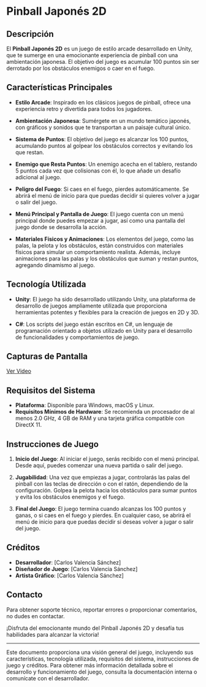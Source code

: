 # Pinball Japonés 2D

## Descripción

El **Pinball Japonés 2D** es un juego de estilo arcade desarrollado en Unity, que te sumerge en una emocionante experiencia de pinball con una ambientación japonesa. El objetivo del juego es acumular 100 puntos sin ser derrotado por los obstáculos enemigos o caer en el fuego.

## Características Principales

- **Estilo Arcade**: Inspirado en los clásicos juegos de pinball, ofrece una experiencia retro y divertida para todos los jugadores.

- **Ambientación Japonesa**: Sumérgete en un mundo temático japonés, con gráficos y sonidos que te transportan a un paisaje cultural único.

- **Sistema de Puntos**: El objetivo del juego es alcanzar los 100 puntos, acumulando puntos al golpear los obstáculos correctos y evitando los que restan.

- **Enemigo que Resta Puntos**: Un enemigo acecha en el tablero, restando 5 puntos cada vez que colisionas con él, lo que añade un desafío adicional al juego.

- **Peligro del Fuego**: Si caes en el fuego, pierdes automáticamente. Se abrirá el menú de inicio para que puedas decidir si quieres volver a jugar o salir del juego.

- **Menú Principal y Pantalla de Juego**: El juego cuenta con un menú principal donde puedes empezar a jugar, así como una pantalla del juego donde se desarrolla la acción.

- **Materiales Físicos y Animaciones**: Los elementos del juego, como las palas, la pelota y los obstáculos, están construidos con materiales físicos para simular un comportamiento realista. Además, incluye animaciones para las palas y los obstáculos que suman y restan puntos, agregando dinamismo al juego.

## Tecnología Utilizada

- **Unity**: El juego ha sido desarrollado utilizando Unity, una plataforma de desarrollo de juegos ampliamente utilizada que proporciona herramientas potentes y flexibles para la creación de juegos en 2D y 3D.

- **C#**: Los scripts del juego están escritos en C#, un lenguaje de programación orientado a objetos utilizado en Unity para el desarrollo de funcionalidades y comportamientos de juego.

## Capturas de Pantalla

[Ver Video](Videos/2024-04-24%2012-58-55.mkv)

## Requisitos del Sistema

- **Plataforma**: Disponible para Windows, macOS y Linux.
- **Requisitos Mínimos de Hardware**: Se recomienda un procesador de al menos 2.0 GHz, 4 GB de RAM y una tarjeta gráfica compatible con DirectX 11.

## Instrucciones de Juego

1. **Inicio del Juego**: Al iniciar el juego, serás recibido con el menú principal. Desde aquí, puedes comenzar una nueva partida o salir del juego.

2. **Jugabilidad**: Una vez que empiezas a jugar, controlarás las palas del pinball con las teclas de dirección o con el ratón, dependiendo de la configuración. Golpea la pelota hacia los obstáculos para sumar puntos y evita los obstáculos enemigos y el fuego.

3. **Final del Juego**: El juego termina cuando alcanzas los 100 puntos y ganas, o si caes en el fuego y pierdes. En cualquier caso, se abrirá el menú de inicio para que puedas decidir si deseas volver a jugar o salir del juego.

## Créditos

- **Desarrollador**: [Carlos Valencia Sánchez]
- **Diseñador de Juego**: [Carlos Valencia Sánchez]
- **Artista Gráfico**: [Carlos Valencia Sánchez]

## Contacto

Para obtener soporte técnico, reportar errores o proporcionar comentarios, no dudes en contactar.

¡Disfruta del emocionante mundo del Pinball Japonés 2D y desafía tus habilidades para alcanzar la victoria!

---
Este documento proporciona una visión general del juego, incluyendo sus características, tecnología utilizada, requisitos del sistema, instrucciones de juego y créditos. Para obtener más información detallada sobre el desarrollo y funcionamiento del juego, consulta la documentación interna o comunícate con el desarrollador.

